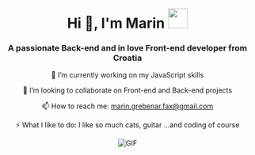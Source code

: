 <h1 align="center">Hi 👋, I'm Marin  <img height="40" src="https://emoji.gg/assets/emoji/7333-parrotdance.gif"></h1>
<h3 align="center">A passionate Back-end and in love Front-end developer from Croatia</h3>

<p align="center" > 🔭 I’m currently working on my JavaScript skills </p>
<p align="center" > 👯 I’m looking to collaborate on Front-end and Back-end projects </p>
<p align="center" >  📫 How to reach me: <a href="mailto:marin.grebenar.fax@gmail.com">marin.grebenar.fax@gmail.com</a> </p>
<p align="center" >  ⚡ What I like to do: I like so much cats, guitar  ...and coding of course</p>
<div align="center"><img  alt="GIF" src="https://media.giphy.com/media/836HiJc7pgzy8iNXCn/giphy.gif" /></div>




